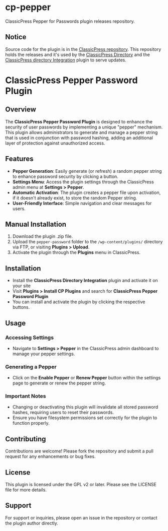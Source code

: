 # cp-pepper
ClassicPress Pepper for Passwords plugin releases repository.

## Notice
Source code for the plugin is in the [ClassicPress repository](https://github.com/ClassicPress/ClassicPress).
This repository holds the releases and it's used by the [ClassicPress Directory](https://directory.classicpress.net/) and the [ClassicPress directory Integration](https://directory.classicpress.net/plugins/classicpress-directory-integration/) plugin to serve updates.

# ClassicPress Pepper Password Plugin

## Overview

The **ClassicPress Pepper Password Plugin** is designed to enhance the security of user passwords by implementing a unique "pepper" mechanism. This plugin allows administrators to generate and manage a pepper string that is used in conjunction with password hashing, adding an additional layer of protection against unauthorized access.

## Features

- **Pepper Generation**: Easily generate (or refresh) a random pepper string to enhance password security by clicking a button.
- **Settings Menu**: Access the plugin settings through the ClassicPress admin menu at **Settings > Pepper**.
- **Automatic Activation**: The plugin creates a pepper file upon activation, if it doesn't already exist, to store the random Pepper string.
- **User-Friendly Interface**: Simple navigation and clear messages for users.

## Manual Installation

1. Download the plugin .zip file.
2. Upload the `pepper-password` folder to the `/wp-content/plugins/` directory via FTP, or visiting **Plugins > Upload**.
3. Activate the plugin through the **Plugins** menu in ClassicPress.

## Installation

- Install the **ClassicPress Directory Integration** plugin and activate it on your site
- Visit **Plugins > Install CP Plugins** and search for **ClassicPress Pepper Password Plugin**
- You can install and activate the plugin by clicking the respective buttons.

## Usage

### Accessing Settings

- Navigate to **Settings > Pepper** in the ClassicPress admin dashboard to manage your pepper settings.

### Generating a Pepper

- Click on the **Enable Pepper** or **Renew Pepper** button within the settings page to generate or renew the pepper string.

### Important Notes

- Changing or deactivating this plugin will invalidate all stored password hashes, requiring users to reset their passwords.
- Ensure you have filesystem permissions set correctly for the plugin to function properly.

## Contributing

Contributions are welcome! Please fork the repository and submit a pull request for any enhancements or bug fixes.

## License

This plugin is licensed under the GPL v2 or later. Please see the LICENSE file for more details.

## Support

For support or inquiries, please open an issue in the repository or contact the plugin author directly.
